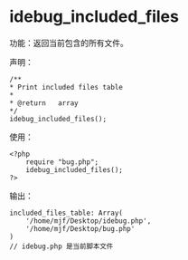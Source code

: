 # idebug\_included\_files

功能：返回当前包含的所有文件。

声明：

```
/**
* Print included files table
*
* @return   array
*/
idebug_included_files();
```

使用：

```
<?php
    require "bug.php";
    idebug_included_files();
?>
```

输出：

```
included_files_table: Array( 
    '/home/mjf/Desktop/idebug.php', 
    '/home/mjf/Desktop/bug.php' 
)
// idebug.php 是当前脚本文件
```



